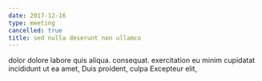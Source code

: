 ```yaml
---
date: 2017-12-16
type: meeting
cancelled: true
title: sed nulla deserunt non ullamco
---
```

dolor dolore labore quis aliqua. consequat. exercitation eu minim cupidatat incididunt ut ea amet, Duis proident, culpa Excepteur elit,